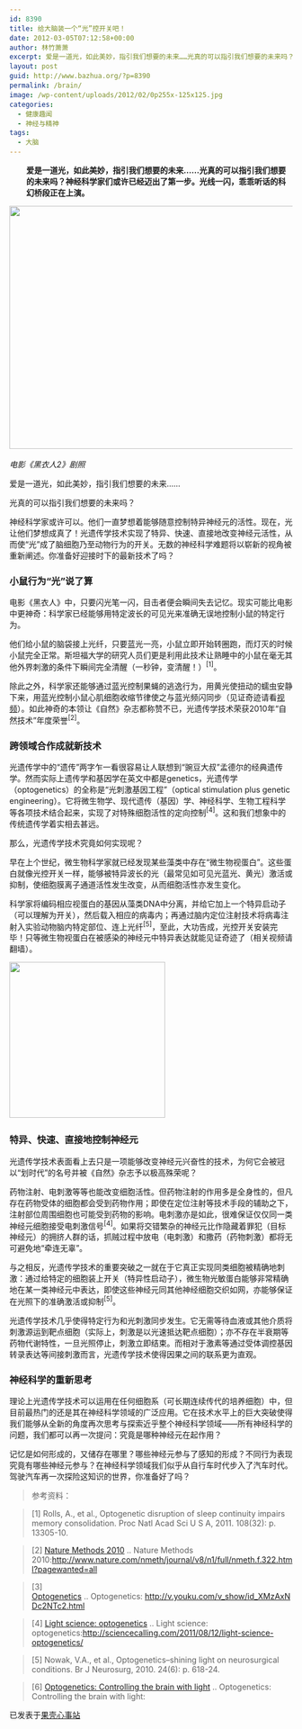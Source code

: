 ```yaml
---
id: 8390
title: 给大脑装一个“光”控开关吧！
date: 2012-03-05T07:12:58+00:00
author: 林竹萧萧
excerpt: 爱是一道光，如此美妙，指引我们想要的未来……光真的可以指引我们想要的未来吗？神经科学家们或许已经迈出了第一步。光线一闪，乖乖听话的科幻桥段正在上演。
layout: post
guid: http://www.bazhua.org/?p=8390
permalink: /brain/
image: /wp-content/uploads/2012/02/0p255x-125x125.jpg
categories:
  - 健康趣闻
  - 神经与精神
tags:
  - 大脑
---
```

<p id="articleDescription" style="padding-left: 30px;">
  <strong>爱是一道光，如此美妙，指引我们想要的未来……光真的可以指引我们想要的未来吗？神经科学家们或许已经迈出了第一步。光线一闪，乖乖听话的科幻桥段正在上演。</strong>
</p>

[<img class="alignnone size-full wp-image-8401" title="wnekmw" src="/wp-content/uploads/2012/02/wnekmw.jpg" alt="" width="800" height="432" srcset="/wp-content/uploads/2012/02/wnekmw.jpg 800w, /wp-content/uploads/2012/02/wnekmw-150x81.jpg 150w, /wp-content/uploads/2012/02/wnekmw-300x162.jpg 300w" sizes="(max-width: 800px) 100vw, 800px" />](/wp-content/uploads/2012/02/wnekmw.jpg)
  
_电影《黑衣人2》剧照_

爱是一道光，如此美妙，指引我们想要的未来……

光真的可以指引我们想要的未来吗？

神经科学家或许可以。他们一直梦想着能够随意控制特异神经元的活性。现在，光让他们梦想成真了！光遗传学技术实现了特异、快速、直接地改变神经元活性，从而使“光”成了脑细胞乃至动物行为的开关。无数的神经科学难题将以崭新的视角被重新阐述。你准备好迎接时下的最新技术了吗？

### 小鼠行为“光”说了算

电影《黑衣人》中，只要闪光笔一闪，目击者便会瞬间失去记忆。现实可能比电影中更神奇：科学家已经能够用特定波长的可见光来准确无误地控制小鼠的特定行为。

他们给小鼠的脑袋接上光纤，只要蓝光一亮，小鼠立即开始转圈跑，而灯灭的时候小鼠完全正常。斯坦福大学的研究人员们更是利用此技术让熟睡中的小鼠在毫无其他外界刺激的条件下瞬间完全清醒（一秒钟，变清醒！）<sup>[1]</sup>。

除此之外，科学家还能够通过蓝光控制果蝇的逃逸行为，用黄光使扭动的蠕虫安静下来，用蓝光控制小鼠心肌细胞收缩节律使之与蓝光频闪同步（见证奇迹请看<a href="http://v.youku.com/v_show/id_XMzAxNDc2NTc2.html" target="_blank">视频</a>）。如此神奇的本领让《自然》杂志都称赞不已，光遗传学技术荣获2010年“自然技术”年度荣誉<sup>[2]</sup>。



### 跨领域合作成就新技术

光遗传学中的“遗传”两字乍一看很容易让人联想到“豌豆大叔”孟德尔的经典遗传学。然而实际上遗传学和基因学在英文中都是genetics，光遗传学（optogenetics）的全称是“光刺激基因工程”（optical stimulation plus genetic engineering）。它将微生物学、现代遗传（基因）学、神经科学、生物工程科学等各项技术结合起来，实现了对特殊细胞活性的定向控制<sup>[4]</sup>。这和我们想象中的传统遗传学着实相去甚远。

那么，光遗传学技术究竟如何实现呢？

早在上个世纪，微生物科学家就已经发现某些藻类中存在“微生物视蛋白”。这些蛋白就像光控开关一样，能够被特异波长的光（最常见如可见光蓝光、黄光）激活或抑制，使细胞膜离子通道活性发生改变，从而细胞活性亦发生变化。

科学家将编码相应视蛋白的基因从藻类DNA中分离，并给它加上一个特异启动子（可以理解为开关），然后载入相应的病毒内；再通过脑内定位注射技术将病毒注射入实验动物脑内特定部位、连上光纤<sup>[5]</sup>，至此，大功告成，光控开关安装完毕！只等微生物视蛋白在被感染的神经元中特异表达就能见证奇迹了（相关视频请翻墙）。
  
[<img src="/wp-content/uploads/2012/02/0p255x.jpg" alt="" title="0p255x" width="277" height="277" class="alignnone size-full wp-image-8400" srcset="/wp-content/uploads/2012/02/0p255x.jpg 277w, /wp-content/uploads/2012/02/0p255x-150x150.jpg 150w, /wp-content/uploads/2012/02/0p255x-125x125.jpg 125w" sizes="(max-width: 277px) 100vw, 277px" />](/wp-content/uploads/2012/02/0p255x.jpg)

<div style="display: none">
  <a href="http://www.yourgetexback.com/" title="how to get your girlfriend back">how to get your girlfriend back</a>
</div>

### 特异、快速、直接地控制神经元

光遗传学技术表面看上去只是一项能够改变神经元兴奋性的技术，为何它会被冠以“划时代”的名号并被《自然》杂志予以极高殊荣呢？

药物注射、电刺激等等也能改变细胞活性。但药物注射的作用多是全身性的，但凡存在药物受体的细胞都会受到药物作用；即使在定位注射等技术手段的辅助之下，注射部位周围细胞也可能受到药物的影响。电刺激亦是如此，很难保证仅仅同一类神经元细胞接受电刺激信号<sup>[4]</sup>。如果将交错繁杂的神经元比作隐藏着罪犯（目标神经元）的拥挤人群的话，抓贼过程中放电（电刺激）和撒药（药物刺激）都将无可避免地“牵连无辜”。

与之相反，光遗传学技术的重要突破之一就在于它真正实现同类细胞被精确地刺激：通过给特定的细胞装上开关（特异性启动子），微生物光敏蛋白能够非常精确地在某一类神经元中表达，即使这些神经元同其他神经细胞交织如网，亦能够保证在光照下的准确激活或抑制<sup>[5]</sup>。

光遗传学技术几乎使得特定行为和光刺激同步发生。它无需等待血液或其他介质将刺激源运到靶点细胞（实际上，刺激是以光速抵达靶点细胞）；亦不存在半衰期等药物代谢特性，一旦光照停止，刺激立即结束。而相对于激素等通过受体调控基因转录表达等间接刺激而言，光遗传学技术使得因果之间的联系更为直观。

### 神经科学的重新思考

理论上光遗传学技术可以运用在任何细胞系（可长期连续传代的培养细胞）中，但目前最热门的还是其在神经科学领域的广泛应用。它在技术水平上的巨大突破使得我们能够从全新的角度再次思考与探索近乎整个神经科学领域——所有神经科学的问题，我们都可以再一次提问：究竟是哪种神经元在起作用？

记忆是如何形成的，又储存在哪里？哪些神经元参与了感知的形成？不同行为表现究竟有哪些神经元参与？在神经科学领域我们似乎从自行车时代步入了汽车时代。驾驶汽车再一次探险这知识的世界，你准备好了吗？

> 参考资料：
  
> [1] Rolls, A., et al., Optogenetic disruption of sleep continuity impairs memory consolidation. Proc Natl Acad Sci U S A, 2011. 108(32): p. 13305-10.
  
> [2] <a href="http://www.guokr.com/article/81985/#nature-methods-2010" target="_blank">Nature Methods 2010</a> .. Nature Methods 2010:<a href="http://www.nature.com/nmeth/journal/v8/n1/full/nmeth.f.322.html?pagewanted=all" target="_blank">http://www.nature.com/nmeth/journal/v8/n1/full/nmeth.f.322.html?pagewanted=all</a>
  
> [3] <a href="http://www.guokr.com/article/81985/#optogenetics" target="_blank">Optogenetics</a> .. Optogenetics: <a href="http://v.youku.com/v_show/id_XMzAxNDc2NTc2.html" target="_blank">http://v.youku.com/v_show/id_XMzAxNDc2NTc2.html</a>
  
> [4] <a href="http://www.guokr.com/article/81985/#light-science-optogenetics" target="_blank">Light science: optogenetics</a> .. Light science: optogenetics:<a href="http://sciencecalling.com/2011/08/12/light-science-optogenetics/" target="_blank">http://sciencecalling.com/2011/08/12/light-science-optogenetics/</a>
  
> [5] Nowak, V.A., et al., Optogenetics&#8211;shining light on neurosurgical conditions. Br J Neurosurg, 2010. 24(6): p. 618-24.
  
> [6] <a href="http://www.guokr.com/article/81985/#optogenetics-controlling-the-brain-with-light" target="_blank">Optogenetics: Controlling the brain with light</a> .. Optogenetics: Controlling the brain with light: 

<pre>已发表于<a href="http://www.guokr.com/article/81985/" target="_blank">果壳心事站</a></pre>

<div style="display: none">
  zp8497586rq
</div>
